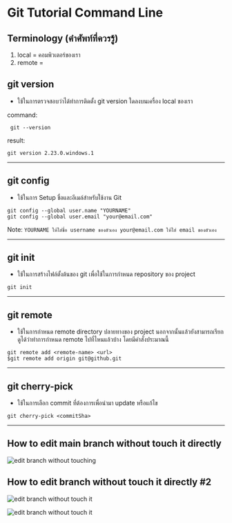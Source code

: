 # Git Tutorial Command Line

## Terminology (คำศัพท์ที่ควรรู้)

1. local = คอมพิวเตอร์ของเรา
2. remote = 

## git version
- ใช้ในการตรวจสอบว่าได้ทำการติดตั้ง git version ใดลงบนเครื่อง local ของเรา

command:
```git version
 git --version
```
result: 
```
git version 2.23.0.windows.1
```
---

## git config
- ใช้ในการ Setup ชื่อและอีเมล์สำหรับใช้งาน Git
```git config
git config --global user.name "YOURNAME"
git config --global user.email "your@email.com"
```
Note: ```YOURNAME ให้ใส่ชื่อ username ของตัวเอง your@email.com ให้ใส่ email ของตัวเอง```

---

## git init
- ใช้ในการสร้างไฟล์ตั้งต้นของ git เพื่อใช้ในการกำหนด repository ของ project
```git init
git init
```

---

## git remote 
- ใช้ในการกำหนด remote directory ปลายทางของ project นอกจากนั้นแล้วยังสามารถเรียกดูได้ว่าทำการกำหนด remote ไปที่ไหนแล้วบ้าง โดยมีคำสั่งประมาณนี้
```git remote add
git remote add <remote-name> <url>
$git remote add origin git@github.git
```

---

## git cherry-pick
- ใช้ในการเลือก commit ที่ต้องการเพื่อนำมา update หรือแก้ไข
```git cherry-pick 
git cherry-pick <commitSha> 
```

---

## How to edit main branch without touch it directly
![edit branch without touching](https://github.com/dusitsiri/git_tutorial_command_line/blob/master/Edit_branch_without_touch_directly/merge.png)


## How to edit branch without touch it directly #2
![edit branch without touch it](https://github.com/dusitsiri/git_tutorial_command_line/blob/master/Edit_branch_without_touch_directly/cherry_pick_1.png)

![edit branch without touch it](https://github.com/dusitsiri/git_tutorial_command_line/blob/master/Edit_branch_without_touch_directly/cherry_pick_2.png)
